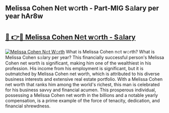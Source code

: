 ## Melissa Cohen N𝚎t w𝚘rth - Part-MIG S𝚊lary per year hAr8w

# <h2><a href="http://gc0k8gg.nevu.top/?p=Melissa+Cohen">🔗 👉🔴 Melissa Cohen N𝚎t w𝚘rth - S𝚊lary</a></h2>

[![Melissa Cohen N𝚎t W𝚘rth](https://i.imgur.com/Oavwk0R.jpeg)](http://gc0k8gg.nevu.top/?p=Melissa+Cohen)
What is Melissa Cohen n𝚎t w𝚘rth? What is Melissa Cohen s𝚊lary per year?
This financially successful person's Melissa Cohen net worth is significant, making him one of the wealthiest in his profession. His income from his employment is significant, but it is outmatched by Melissa Cohen net worth, which is attributed to his diverse business interests and extensive real estate portfolio. With a Melissa Cohen net worth that ranks him among the world's richest, this man is celebrated for his business savvy and financial acumen. This prosperous individual, possessing a Melissa Cohen net worth in the billions and a notable yearly compensation, is a prime example of the force of tenacity, dedication, and financial shrewdness.
